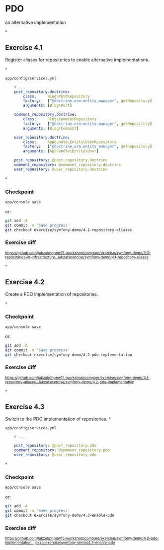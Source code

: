 # PDO

an alternative implementation

^

## Exercise 4.1

Register aliases for repositories to enable alternative implementations.

^

`app/config/services.yml`

```yaml
    # ...
    post_repository.doctrine:
        class:     Blog\PostRepository
        factory:   ["@doctrine.orm.entity_manager", getRepository]
        arguments: [Blog\Post]

    comment_repository.doctrine:
        class:     Blog\CommentRepository
        factory:   ["@doctrine.orm.entity_manager", getRepository]
        arguments: [Blog\Comment]

    user_repository.doctrine:
        class:     AppBundle\Entity\UserRepository
        factory:   ["@doctrine.orm.entity_manager", getRepository]
        arguments: [AppBundle\Entity\User]

    post_repository: @post_repository.doctrine
    comment_repository: @comment_repository.doctrine
    user_repository: @user_repository.doctrine
```

^

### Checkpoint

```bash
app/console save
```

or:

```bash
git add -A
git commit -m 'Save progress'
git checkout exercise/symfony-demo/4.1-repository-aliases
```

### Exercise diff

<small>https://github.com/jakzal/phpnw15-workshop/compare/exercise/symfony-demo/3.3-repositories-in-infrastructure...jakzal:exercise/symfony-demo/4.1-repository-aliases</small>

^

## Exercise 4.2

Create a PDO implementation of repositories.

^

### Checkpoint

```bash
app/console save
```

or:

```bash
git add -A
git commit -m 'Save progress'
git checkout exercise/symfony-demo/4.2-pdo-implementation
```

### Exercise diff

<small>https://github.com/jakzal/phpnw15-workshop/compare/exercise/symfony-demo/4.1-repository-aliases...jakzal:exercise/symfony-demo/4.2-pdo-implementation</small>

^

## Exercise 4.3

Switch to the PDO implementation of repositories.
^

`app/config/services.yml`

```yaml
    # ...

    post_repository: @post_repository.pdo
    comment_repository: @comment_repository.pdo
    user_repository: @user_repository.pdo
```

^

### Checkpoint

```bash
app/console save
```

or:

```bash
git add -A
git commit -m 'Save progress'
git checkout exercise/symfony-demo/4.3-enable-pdo
```

### Exercise diff

<small>https://github.com/jakzal/phpnw15-workshop/compare/exercise/symfony-demo/4.2-pdo-implementation...jakzal:exercise/symfony-demo/4.3-enable-pdo</small>
